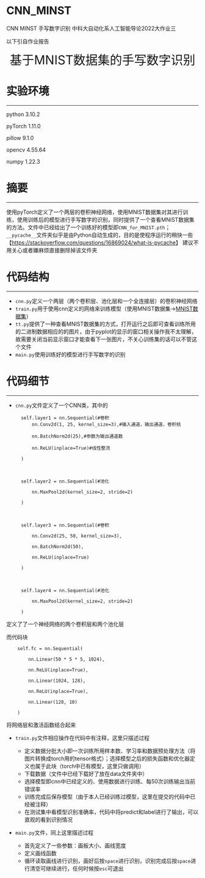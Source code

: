 # CNN_MINST
CNN MINST 手写数字识别 中科大自动化系人工智能导论2022大作业三

以下引自作业报告
<div align='center' ><font size='6'>基于MNIST数据集的手写数字识别 </font></div>

# 实验环境

----

python 3.10.2

pyTorch 1.11.0

pillow 9.1.0

opencv 4.55.64

numpy 1.22.3

# 摘要

----

使用pyTorch定义了一个两层的卷积神经网络，使用MNIST数据集对其进行训练，使用训练后的模型进行手写数字的识别，同时提供了一个查看MNIST数据集的方法。文件中已经给出了一个训练好的模型即`CNN_for_MNIST.pth`；`__pycache__`文件夹似乎是由Python自动生成的，目的是使程序运行的稍快一些【<https://stackoverflow.com/questions/16869024/what-is-pycache>】
建议不用关心或者嫌麻烦直接删除掉该文件夹

# 代码结构

----

- `cnn.py`定义一个两层（两个卷积层、池化层和一个全连接层）的卷积神经网络
- `train.py`用于使用cnn定义的网络来训练模型（使用MNIST数据集->[MNIST数据集](http://yann.lecun.com/exdb/mnist/)）
- `tt.py`提供了一种查看MNIST数据集的方式，打开运行之后即可查看训练所用的二进制数据相应的的图片，由于pyplot的显示的窗口相关操作我不太理解，故需要关闭当前显示窗口才能查看下一张图片，不关心训练集的话可以不管这个文件
- `main.py`使用训练好的模型进行手写数字的识别

# 代码细节

----

- `cnn.py`文件定义了一个CNN类，其中的

        self.layer1 = nn.Sequential(#卷积
            nn.Conv2d(1, 25, kernel_size=3),#输入通道，输出通道，卷积核

            nn.BatchNorm2d(25),#参数为输出通道数

            nn.ReLU(inplace=True)#线性整流

        )



        self.layer2 = nn.Sequential(#池化

            nn.MaxPool2d(kernel_size=2, stride=2)

        )



        self.layer3 = nn.Sequential(#卷积

            nn.Conv2d(25, 50, kernel_size=3),

            nn.BatchNorm2d(50),

            nn.ReLU(inplace=True)

        )



        self.layer4 = nn.Sequential(#池化

            nn.MaxPool2d(kernel_size=2, stride=2)

        )

定义了了一个神经网络的两个卷积层和两个池化层

而代码块

        self.fc = nn.Sequential(

            nn.Linear(50 * 5 * 5, 1024),

            nn.ReLU(inplace=True),

            nn.Linear(1024, 128),

            nn.ReLU(inplace=True),

            nn.Linear(128, 10)

        )
将网络层和激活函数结合起来

- `train.py`文件相应操作在代码中有注释，这里只描述过程

  - 定义数据分批大小即一次训练所用样本数、学习率和数据预处理方法（将图片转换成torch用的tensor格式）；选择模型之后的损失函数和优化器定义也属于此块（torch中已有模型，这里只做调用）
  - 下载数据（文件中已经下载好了放在data文件夹中）
  - 选择模型即cnn中已经定义的、使用数据进行训练、每50次训练输出当前错误率
  - 训练完成后保存模型（由于本人已经训练过模型，这里在提交的代码中已经被注释）
  - 在测试集中看模型识别准确率，代码中将predict和label进行了输出，可以直观的看到识别情况

- `main.py`文件，同上这里描述过程

  - 首先定义了一些参数：画板大小、画线宽度
  - 定义画线函数
  - 循环读取画线进行识别，画好后按`space`进行识别，识别完成后按`space`进行清空可继续进行，任何时候按`esc`可退出

